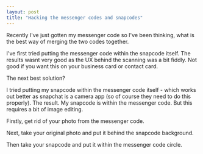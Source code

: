 ```yaml
---
layout: post
title: "Hacking the messenger codes and snapcodes"
---
```


Recently I've just gotten my messenger code so I've been thinking, what is the best way of merging the two codes together.

I've first tried putting the messenger code within the snapcode itself. The results wasnt very good as the UX behind the scanning was a bit fiddly. Not good if you want this on your business card or contact card.

The next best solution?

I tried putting my snapcode within the messenger code itself - which works out better as snapchat is a camera app (so of course they need to do this properly). The result. My snapcode is within the messenger code. But this requires a bit of image editing.

Firstly, get rid of your photo from the messenger code.

Next, take your original photo and put it behind the snapcode background.

Then take your snapcode and put it within the messenger code circle.

